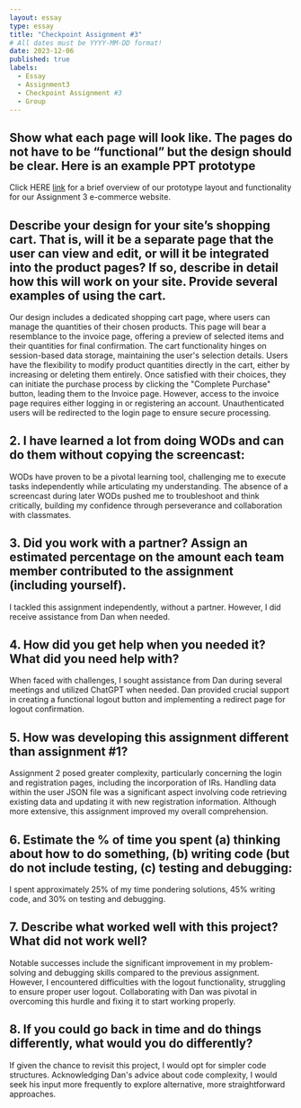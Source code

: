 ```yaml
---
layout: essay
type: essay
title: "Checkpoint Assignment #3"
# All dates must be YYYY-MM-DD format!
date: 2023-12-06
published: true
labels:
  - Essay
  - Assignment3
  - Checkpoint Assignment #3
  - Group
---
```


## Show what each page will look like. The pages do not have to be “functional” but the design should be clear. Here is an example PPT prototype


Click HERE [link](https://dport96.github.io/ITM352/morea/150.Assignment2/experience-Assignment2_retrospective.html) for a brief overview of our prototype layout and functionality for our Assignment 3 e-commerce website.

## Describe your design for your site’s shopping cart. That is, will it be a separate page that the user can view and edit, or will it be integrated into the product pages? If so, describe in detail how this will work on your site. Provide several examples of using the cart.

Our design includes a dedicated shopping cart page, where users can manage the quantities of their chosen products. This page will bear a resemblance to the invoice page, offering a preview of selected items and their quantities for final confirmation. The cart functionality hinges on session-based data storage, maintaining the user's selection details. Users have the flexibility to modify product quantities directly in the cart, either by increasing or deleting them entirely. Once satisfied with their choices, they can initiate the purchase process by clicking the "Complete Purchase" button, leading them to the Invoice page. However, access to the invoice page requires either logging in or registering an account. Unauthenticated users will be redirected to the login page to ensure secure processing.

## 2. I have learned a lot from doing WODs and can do them without copying the screencast:

WODs have proven to be a pivotal learning tool, challenging me to execute tasks independently while articulating my understanding. The absence of a screencast during later WODs pushed me to troubleshoot and think critically, building my confidence through perseverance and collaboration with classmates.

## 3. Did you work with a partner? Assign an estimated percentage on the amount each team member contributed to the assignment (including yourself).

I tackled this assignment independently, without a partner. However, I did receive assistance from Dan when needed.

## 4. How did you get help when you needed it? What did you need help with?

When faced with challenges, I sought assistance from Dan during several meetings and utilized ChatGPT when needed. Dan provided crucial support in creating a functional logout button and implementing a redirect page for logout confirmation.

## 5. How was developing this assignment different than assignment #1?

Assignment 2 posed greater complexity, particularly concerning the login and registration pages, including the incorporation of IRs. Handling data within the user JSON file was a significant aspect involving code retrieving existing data and updating it with new registration information. Although more extensive, this assignment improved my overall comprehension.

## 6. Estimate the % of time you spent (a) thinking about how to do something, (b) writing code (but do not include testing, (c) testing and debugging:

I spent approximately 25% of my time pondering solutions, 45% writing code, and 30% on testing and debugging.

## 7. Describe what worked well with this project? What did not work well?

Notable successes include the significant improvement in my problem-solving and debugging skills compared to the previous assignment. However, I encountered difficulties with the logout functionality, struggling to ensure proper user logout. Collaborating with Dan was pivotal in overcoming this hurdle and fixing it to start working properly.

## 8. If you could go back in time and do things differently, what would you do differently?

If given the chance to revisit this project, I would opt for simpler code structures. Acknowledging Dan's advice about code complexity, I would seek his input more frequently to explore alternative, more straightforward approaches.
